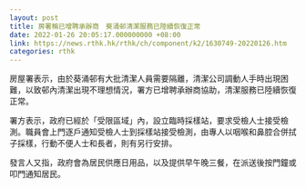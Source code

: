 ```yaml
---
layout: post
title: 房署稱已增聘承辦商　葵涌邨清潔服務已陸續恢復正常
date: 2022-01-26 20:05:17.000000000 +08:00
link: https://news.rthk.hk/rthk/ch/component/k2/1630749-20220126.htm
categories: rthk
---
```


房屋署表示，由於葵涌邨有大批清潔人員需要隔離，清潔公司調動人手時出現困難，以致邨內清潔出現不理想情況，署方已增聘承辦商協助，清潔服務已陸續恢復正常。

署方表示，政府已經於「受限區域」內，設立臨時採樣站，要求受檢人士接受檢測。職員會上門逐戶通知受檢人士到採樣站接受檢測，由專人以咽喉和鼻腔合併拭子採樣，行動不便人士和長者，則有另行安排。

發言人又指，政府會為居民供應日用品，以及提供早午晚三餐，在派送後按門鐘或叩門通知居民。
